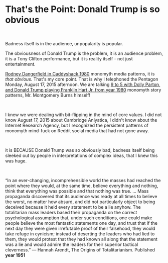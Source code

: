 # That's the Point: Donald Trump is so obvious

&nbsp;

Badness itself is in the audience, unpopularity is popular.

The obviousness of Donald Trump is the problem, it is an audience problem, it is a Tony Clifton performance, but it is reality itself - not just entertainment.

[Rodney Dangerfield in Caddyshack 1980](https://www.youtube.com/watch?v=UGkyFs_SkIk) monomyth media patterns, it is *that obvious*. That's my core point. That is why I telephoned the Pentagon Monday, August 17, 2015 afternoon. We are talking [9 to 5 with Dolly Parton, and Donald Trump playing Franklin Hart Jr. from year 1980](https://www.youtube.com/watch?v=tqwmyq9XGVU) monomyth story patterns, Mr. Montgomery Burns himself!

&nbsp;

I knew we were dealing with bit-flipping in the mind of core values. I did not know August 17, 2015 about Cambridge Anlyatica, I didn't know about the Internet Research Agency, but I recognized the persistent patterns of monomyth mind-fuck on Reddit social media that had not gone away.

&nbsp;

it is BECAUSE Donald Trump was so obviously bad, badness itself being sleeked out by people in interpretations of complex ideas, that I knew this was huge.

&nbsp;

“In an ever-changing, incomprehensible world the masses had reached the point where they would, at the same time, believe everything and nothing, think that everything was possible and that nothing was true. ... Mass propaganda discovered that its audience was ready at all times to believe the worst, no matter how absurd, and did not particularly object to being deceived because it held every statement to be a lie anyhow. The totalitarian mass leaders based their propaganda on the correct psychological assumption that, under such conditions, one could make people believe the most fantastic statements one day, and trust that if the next day they were given irrefutable proof of their falsehood, they would take refuge in cynicism; instead of deserting the leaders who had lied to them, they would protest that they had known all along that the statement was a lie and would admire the leaders for their superior tactical cleverness.”
― Hannah Arendt, The Origins of Totalitarianism. Published **year 1951**

